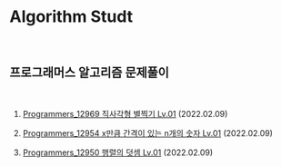 # Algorithm Studt

<br/>

## 프로그래머스 알고리즘 문제풀이

<br/>

1. [Programmers_12969 직사각형 별찍기 Lv.01](https://programmers.co.kr/learn/courses/30/lessons/12969) (2022.02.09)

2. [Programmers_12954 x만큼 간격이 있는 n개의 숫자 Lv.01](https://programmers.co.kr/learn/courses/30/lessons/12954) (2022.02.09)

3. [Programmers_12950 행렬의 덧셈 Lv.01](https://programmers.co.kr/learn/courses/30/lessons/12950) (2022.02.09)